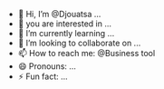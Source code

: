 - 👋 Hi, I’m @Djouatsa ...
- 👀 you are interested in ...
- 🌱 I’m currently learning ...
- 💞️ I’m looking to collaborate on ...
- 📫 How to reach me: @Business tool
- 😄 Pronouns: ...
- ⚡ Fun fact: ...

<!---
Business tool/Business tool is a ✨ special ✨ repository because its `README.md` (this file) appears on your GitHub profile.
You can click the Preview link to take a look at your changes.
--->
